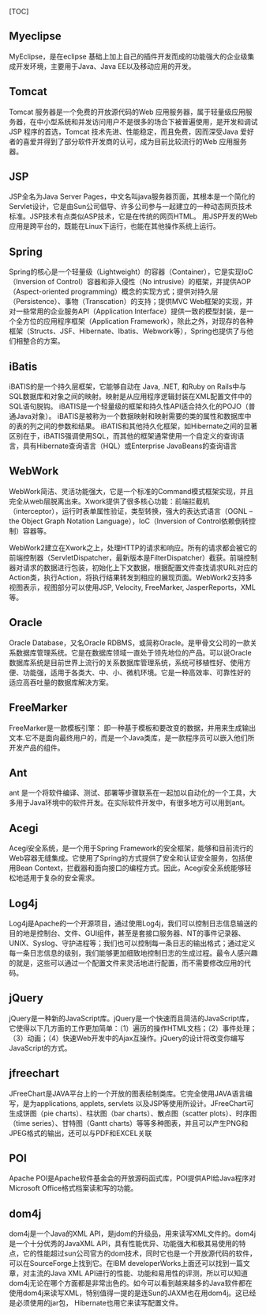 [TOC]

## Myeclipse

MyEclipse，是在eclipse 基础上加上自己的插件开发而成的功能强大的企业级集成开发环境，主要用于Java、Java EE以及移动应用的开发。

## Tomcat

Tomcat 服务器是一个免费的开放源代码的Web 应用服务器，属于轻量级应用服务器，在中小型系统和并发访问用户不是很多的场合下被普遍使用，是开发和调试JSP 程序的首选，Tomcat 技术先进、性能稳定，而且免费，因而深受Java 爱好者的喜爱并得到了部分软件开发商的认可，成为目前比较流行的Web 应用服务器。

## JSP

JSP全名为Java Server Pages，中文名叫java服务器页面，其根本是一个简化的Servlet设计，它是由Sun公司倡导、许多公司参与一起建立的一种动态网页技术标准。JSP技术有点类似ASP技术，它是在传统的网页HTML。 用JSP开发的Web应用是跨平台的，既能在Linux下运行，也能在其他操作系统上运行。

## Spring

Spring的核心是一个轻量级（Lightweight）的容器（Container），它是实现IoC（Inversion of Control）容器和非入侵性（No intrusive）的框架，并提供AOP（Aspect-oriented programming）概念的实现方式；提供对持久层（Persistence）、事物（Transcation）的支持；提供MVC Web框架的实现，并对一些常用的企业服务API（Application Interface）提供一致的模型封装，是一个全方位的应用程序框架（Application Framework），除此之外，对现存的各种框架（Structs、JSF、Hibernate、Ibatis、Webwork等），Spring也提供了与他们相整合的方案。

## iBatis

iBATIS的是一个持久层框架，它能够自动在 Java, .NET, 和Ruby on Rails中与SQL数据库和对象之间的映射。映射是从应用程序逻辑封装在XML配置文件中的SQL语句脱钩。
iBATIS是一个轻量级的框架和持久性API适合持久化的POJO（普通Java对象）。
iBATIS是被称为一个数据映射和映射需要的类的属性和数据库中的表的列之间的参数和结果。
iBATIS和其他持久化框架，如Hibernate之间的显著区别在于，iBATIS强调使用SQL，而其他的框架通常使用一个自定义的查询语言，具有Hibernate查询语言（HQL）或Enterprise JavaBeans的查询语言

## WebWork

WebWork简洁、灵活功能强大，它是一个标准的Command模式框架实现，并且完全从web层脱离出来。Xwork提供了很多核心功能：前端拦截机（interceptor），运行时表单属性验证，类型转换，强大的表达式语言（OGNL – the Object Graph Notation Language），IoC（Inversion of Control依赖倒转控制）容器等。

WebWork2建立在Xwork之上，处理HTTP的请求和响应。所有的请求都会被它的前端控制器（ServletDispatcher，最新版本是FilterDispatcher）截获。前端控制器对请求的数据进行包装，初始化上下文数据，根据配置文件查找请求URL对应的Action类，执行Action，将执行结果转发到相应的展现页面。WebWork2支持多视图表示，视图部分可以使用JSP, Velocity, FreeMarker, JasperReports，XML等。

## Oracle

Oracle Database，又名Oracle RDBMS，或简称Oracle。是甲骨文公司的一款关系数据库管理系统。它是在数据库领域一直处于领先地位的产品。可以说Oracle数据库系统是目前世界上流行的关系数据库管理系统，系统可移植性好、使用方便、功能强，适用于各类大、中、小、微机环境。它是一种高效率、可靠性好的 适应高吞吐量的数据库解决方案。

## FreeMarker

FreeMarker是一款模板引擎： 即一种基于模板和要改变的数据，并用来生成输出文本.它不是面向最终用户的，而是一个Java类库，是一款程序员可以嵌入他们所开发产品的组件。

## Ant

ant 是一个将软件编译、测试、部署等步骤联系在一起加以自动化的一个工具，大多用于Java环境中的软件开发。在实际软件开发中，有很多地方可以用到ant。

## Acegi

Acegi安全系统，是一个用于Spring Framework的安全框架，能够和目前流行的Web容器无缝集成。它使用了Spring的方式提供了安全和认证安全服务，包括使用Bean Context，拦截器和面向接口的编程方式。因此，Acegi安全系统能够轻松地适用于复杂的安全需求。

## Log4j

Log4j是Apache的一个开源项目，通过使用Log4j，我们可以控制日志信息输送的目的地是控制台、文件、GUI组件，甚至是套接口服务器、NT的事件记录器、UNIX、Syslog、守护进程等；我们也可以控制每一条日志的输出格式；通过定义每一条日志信息的级别，我们能够更加细致地控制日志的生成过程。最令人感兴趣的就是，这些可以通过一个配置文件来灵活地进行配置，而不需要修改应用的代码。

## jQuery

jQuery是一种新的JavaScript库。jQuery是一个快速而且简洁的JavaScript库，它使得以下几方面的工作更加简单：（1）遍历的操作HTML文档；（2）事件处理；（3）动画；（4）快速Web开发中的Ajax互操作。jQuery的设计将改变你编写JavaScript的方式。

##     jfreechart

 JFreeChart是JAVA平台上的一个开放的图表绘制类库。它完全使用JAVA语言编写，是为applications, applets, servlets 以及JSP等使用所设计。JFreeChart可生成饼图（pie charts）、柱状图（bar charts）、散点图（scatter plots）、时序图（time series）、甘特图（Gantt charts）等等多种图表，并且可以产生PNG和JPEG格式的输出，还可以与PDF和EXCEL关联

##    POI

Apache POI是Apache软件基金会的开放源码函式库，POI提供API给Java程序对Microsoft Office格式档案读和写的功能。

  ## dom4j

dom4j是一个Java的XML API，是jdom的升级品，用来读写XML文件的。dom4j是一个十分优秀的JavaXML API，具有性能优异、功能强大和极其易使用的特点，它的性能超过sun公司官方的dom技术，同时它也是一个开放源代码的软件，可以在SourceForge上找到它。在IBM developerWorks上面还可以找到一篇文章，对主流的Java XML API进行的性能、功能和易用性的评测，所以可以知道dom4j无论在哪个方面都是非常出色的。如今可以看到越来越多的Java软件都在使用dom4j来读写XML，特别值得一提的是连Sun的JAXM也在用dom4j。这已经是必须使用的jar包， Hibernate也用它来读写配置文件。

